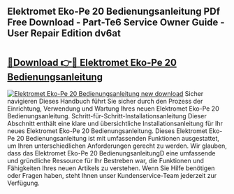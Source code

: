 ## Elektromet Eko-Pe 20 Bedienungsanleitung PDf Free Download - Part-Te6 Service Owner Guide - User Repair Edition dv6at

# <h2><a href="http://df5fzi3.blite.top/?on=Elektromet+Eko-Pe+20+Bedienungsanleitung">🔗Download 👉🔴 Elektromet Eko-Pe 20 Bedienungsanleitung</a></h2>

[![Elektromet Eko-Pe 20 Bedienungsanleitung new download](https://i.imgur.com/lujVjoI.png)](http://df5fzi3.blite.top/?on=Elektromet+Eko-Pe+20+Bedienungsanleitung)
Sicher navigieren Dieses Handbuch führt Sie sicher durch den Prozess der Einrichtung, Verwendung und Wartung Ihres neuen Elektromet Eko-Pe 20 Bedienungsanleitung. Schritt-für-Schritt-Installationsanleitung Dieser Abschnitt enthält eine klare und übersichtliche Installationsanleitung für Ihr neues Elektromet Eko-Pe 20 Bedienungsanleitung. Dieses Elektromet Eko-Pe 20 Bedienungsanleitung ist mit umfassenden Funktionen ausgestattet, um Ihren unterschiedlichen Anforderungen gerecht zu werden. Wir glauben, dass das Elektromet Eko-Pe 20 BedienungsanleitungD eine umfassende und gründliche Ressource für Ihr Bestreben war, die Funktionen und Fähigkeiten Ihres neuen Artikels zu verstehen. Wenn Sie Hilfe benötigen oder Fragen haben, steht Ihnen unser Kundenservice-Team jederzeit zur Verfügung.
